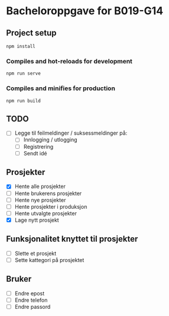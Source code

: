 # Bacheloroppgave for B019-G14

## Project setup
```
npm install
```
### Compiles and hot-reloads for development
```
npm run serve
```
### Compiles and minifies for production
```
npm run build
```

## TODO
- [ ] Legge til feilmeldinger / suksessmeldinger på:
    - [ ] Innlogging / utlogging
    - [ ] Registrering
    - [ ] Sendt idé

## Prosjekter
- [X] Hente alle prosjekter
- [ ] Hente brukerens prosjekter
- [ ] Hente nye prosjekter
- [ ] Hente prosjekter i produksjon
- [ ] Hente utvalgte prosjekter
- [X] Lage nytt prosjekt

## Funksjonalitet knyttet til prosjekter
- [ ] Slette et prosjekt
- [ ] Sette kattegori på prosjektet

## Bruker
- [ ] Endre epost
- [ ] Endre telefon
- [ ] Endre passord